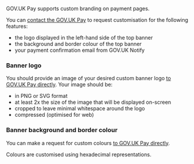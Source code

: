 GOV.UK Pay supports custom branding on payment pages.

You can [contact the GOV.UK Pay](/support_contact_and_more_information) to
request customisation for the following features:

* the logo displayed in the left-hand side of the top banner
* the background and border colour of the top banner
* your payment confirmation email from GOV.UK Notify

### Banner logo

You should provide an image of your desired custom banner logo [to GOV.UK Pay
directly](/support_contact_and_more_information). Your image should be:

* in PNG or SVG format
* at least 2x the size of the image that will be displayed on-screen
* cropped to leave minimal whitespace around the logo
* compressed (optimised for web)

### Banner background and border colour

You can make a request for custom colours [to GOV.UK Pay
directly](/support_contact_and_more_information). 

Colours are customised using hexadecimal representations. 

